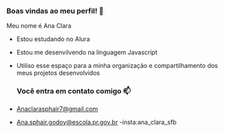 ### **Boas vindas ao meu perfil!** 💜

Meu nome é Ana Clara

- Estou estudando no Alura
- Estou me desenvilvendo na linguagem Javascript
- Utiliso esse espaço para a minha organização e compartilhamento dos meus projetos desenvolvidos 

  ### Você entra em contato comigo 📫
  
 - Anaclarasphair7@gmail.com 
 - Ana.sphair.godoy@escola.pr.gov.br
-insta:ana_clara_sfb
